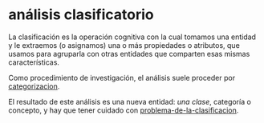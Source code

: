 # análisis clasificatorio

La clasificación es la operación cognitiva con la cual tomamos una entidad y le extraemos (o asignamos) una o más propiedades o atributos, que usamos para agruparla con otras entidades que comparten esas mismas características.

Como procedimiento de investigación, el análisis suele proceder por [categorizacion](categorizacion.md).

El resultado de este análisis es una nueva entidad: *una clase*, categoría o concepto, y hay que tener cuidado con [problema-de-la-clasificacion](problema-de-la-clasificacion.md).
